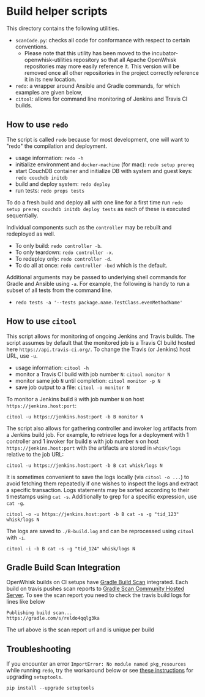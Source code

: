 # Build helper scripts

This directory contains the following utilities.
- `scanCode.py`: checks all code for conformance with respect to certain conventions.
   - Please note that this utility has been moved to the incubator-openwhisk-utilities repository so that all Apache OpenWhisk repositories may more easily reference it. This version will be removed once all other repositories in the project correctly reference it in its new location.
- `redo`: a wrapper around Ansible and Gradle commands, for which examples are given below,
- `citool`: allows for command line monitoring of Jenkins and Travis CI builds.

## How to use `redo`

The script is called `redo` because for most development, one will want to "redo" the compilation and deployment.

- usage information: `redo -h`
- initialize environment and `docker-machine` (for mac): `redo setup prereq`
- start CouchDB container and initialize DB with system and guest keys: `redo couchdb initdb`
- build and deploy system: `redo deploy`
- run tests: `redo props tests`

To do a fresh build and deploy all with one line for a first time run `redo setup prereq couchdb initdb deploy tests` as each of these is executed sequentially.

Individual components such as the `controller` may be rebuilt and redeployed as well.

  * To only build: `redo controller -b`.
  * To only teardown: `redo controller -x`.
  * To redeploy only: `redo controller -d`.
  * To do all at once: `redo controller -bxd` which is the default.

Additional arguments may be passed to underlying shell commands for Gradle and Ansible using `-a`.
For example, the following is handy to run a subset of all tests from the command line.

  * `redo tests -a '--tests package.name.TestClass.evenMethodName'`

## How to use `citool`

This script allows for monitoring of ongoing Jenkins and Travis builds.
The script assumes by default that the monitored job is a Travis CI build hosted here `https://api.travis-ci.org/`.
To change the Travis (or Jenkins) host URL, use `-u`.

- usage information: `citool -h`
- monitor a Travis CI build with job number `N`: `citool monitor N`
- monitor same job `N` until completion: `citool monitor -p N`
- save job output to a file: `citool -o monitor N`

To monitor a Jenkins build `B` with job number `N` on host `https://jenkins.host:port`:
```
citool -u https://jenkins.host:port -b B monitor N
```

The script also allows for gathering controller and invoker log artifacts from a Jenkins build job. For example,
to retrieve logs for a deployment with 1 controller and 1 invoker for build `B` with job number `N` on
host `https://jenkins.host:port` with the artifacts are stored in `whisk/logs` relative to the job URL:

```
citool -u https://jenkins.host:port -b B cat whisk/logs N
```

It is sometimes convenient to save the logs locally (via `citool -o ...`) to avoid fetching them repeatedly if one wishes
to inspect the logs and extract a specific transaction. Logs statements may be sorted according to their timestamps using `cat -s`.
Additionally to grep for a specific expression, use `cat -g`.

```
citool -o -u https://jenkins.host:port -b B cat -s -g "tid_123" whisk/logs N
```

The logs are saved to `./B-build.log` and can be reprocessed using `citool` with `-i`.

```
citool -i -b B cat -s -g "tid_124" whisk/logs N
```

## Gradle Build Scan Integration

OpenWhisk builds on CI setups have [Gradle Build Scan](https://gradle.com/build-scans) integrated. Each build on travis pushes scan reports to
[Gradle Scan Community Hosted Server](https://scans.gradle.com). To see the scan report you need to check the travis build logs for lines like
below 

```
Publishing build scan...
https://gradle.com/s/reldo4qqlg3ka
```

The url above is the scan report url and is unique per build

## Troubleshooting

If you encounter an error `ImportError: No module named pkg_resources` while running `redo`, try the workaround below
or see [these instructions](https://pypi.python.org/pypi/setuptools/0.9.8#installation-instructions) for upgrading `setuptools`.

```
pip install --upgrade setuptools
```
